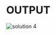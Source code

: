 # OUTPUT

![solution 4](https://github.com/arpita2105/PW-Assignment-1/assets/136358528/040ca3c3-3418-4b80-a873-f751db8957ef)